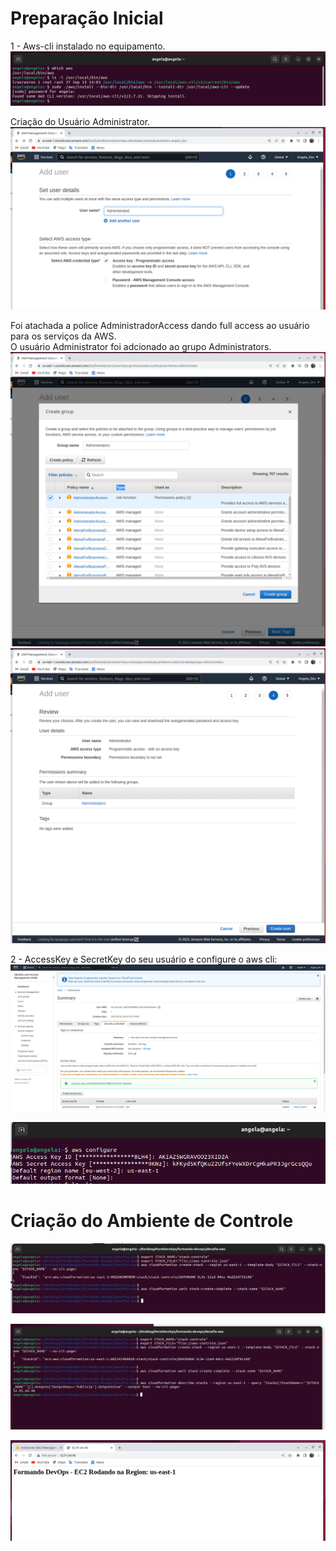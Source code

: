# Preparação Inicial<br>
1 - Aws-cli instalado no equipamento.
![prep01](Imagens/Preparacao_Ambiante/Imagem_1.png)

Criação do Usuário Administrator. 
![prep02](Imagens/Preparacao_Ambiante/Imagem_2.png)

Foi atachada a police AdministradorAccess dando full access ao usuário para os serviços da AWS.<br>
O usuário Administrator foi adcionado ao grupo Administrators.
![prep03](Imagens/Preparacao_Ambiante/Imagem_3.png)
![prep04](Imagens/Preparacao_Ambiante/Imagem_4.png)

2 - AccessKey e SecretKey do seu usuário e configure o aws cli:
![prep05](Imagens/Preparacao_Ambiante/Imagem_5.png)

![cria06](Imagens/Criancao_Ambiente/Imagem_6.png)

# Criação do Ambiente de Controle<br>
![cria07](Imagens/Criancao_Ambiente/Imagem_7.png)

![cria08](Imagens/Criancao_Ambiente/Imagem_8.png)

![cria09](Imagens/Criancao_Ambiente/Imagem_9.png)
